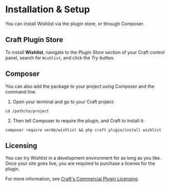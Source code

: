 # Installation & Setup
You can install Wishlist via the plugin store, or through Composer.

## Craft Plugin Store
To install **Wishlist**, navigate to the _Plugin Store_ section of your Craft control panel, search for `Wishlist`, and click the _Try_ button.

## Composer
You can also add the package to your project using Composer and the command line.

1. Open your terminal and go to your Craft project:
```shell
cd /path/to/project
```

2. Then tell Composer to require the plugin, and Craft to install it:
```shell
composer require verbb/wishlist && php craft plugin/install wishlist
```

## Licensing
You can try Wishlist in a development environment for as long as you like. Once your site goes live, you are required to purchase a license for the plugin.

For more information, see [Craft's Commercial Plugin Licensing](https://docs.craftcms.com/v3/plugins.html#commercial-plugin-licensing).
